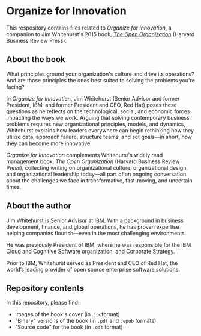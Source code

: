 # Organize for Innovation

This respository contains files related to *Organize for Innovation*, a companion to Jim Whitehurst's 2015 book, [*The Open Organization*](https://www.redhat.com/en/explore/the-open-organization-book) (Harvard Business Review Press).

## About the book

What principles ground your organization's culture and drive its operations? And are those principles the ones best suited to solving the problems you're facing?

In *Organize for Innovation*, Jim Whitehurst (Senior Advisor and former President, IBM, and former President and CEO, Red Hat) poses these questions as he reflects on the technological, social, and economic forces impacting the ways we work. Arguing that solving contemporary business problems requires new organizational principles, models, and dynamics, Whitehurst explains how leaders everywhere can begin rethinking how they utilize data, approach failure, structure teams, and set goals—in short, how they can become more innovative.

*Organize for Innovation* complements Whitehurst's widely read management book, *The Open Organization* (Harvard Business Review Press), collecting writing on organizational culture, organizational design, and organizational leadership today—all part of an ongoing conversation about the challenges we face in transformative, fast-moving, and uncertain times.

## About the author

Jim Whitehurst is Senior Advisor at IBM. With a background in business development, finance, and global operations, he has proven expertise helping companies flourish—even in the most challenging environments.

He was previously President of IBM, where he was responsible for the IBM Cloud and Cognitive Software organization, and Corporate Strategy.

Prior to IBM, Whitehurst served as President and CEO of Red Hat, the world’s leading provider of open source enterprise software solutions.

## Repository contents

In this repository, please find:

- Images of the book's cover (in .``jpg``format)
- "Binary" versions of the book (in ``.pdf`` and ``.epub`` formats)
- "Source code" for the book (in ``.odt`` format)
